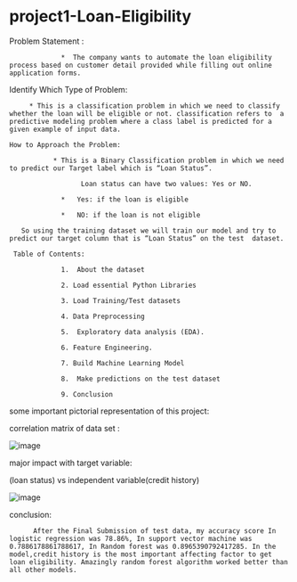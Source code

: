 # project1-Loan-Eligibility

Problem Statement :

                 *  The company wants to automate the loan eligibility process based on customer detail provided while filling out online  application forms.     
   Identify Which Type of Problem:

         * This is a classification problem in which we need to classify whether the loan will be eligible or not. classification refers to  a predictive modeling problem where a class label is predicted for a given example of input data.  

    How to Approach the Problem: 

               * This is a Binary Classification problem in which we need to predict our Target label which is “Loan Status”.

                      Loan status can have two values: Yes or NO.

                 *   Yes: if the loan is eligible

                 *   NO: if the loan is not eligible

       So using the training dataset we will train our model and try to predict our target column that is “Loan Status” on the test  dataset.

     Table of Contents:

                 1.  About the dataset 

                 2. Load essential Python Libraries

                 3. Load Training/Test datasets

                 4. Data Preprocessing

                 5.  Exploratory data analysis (EDA).

                 6. Feature Engineering.

                 7. Build Machine Learning Model

                 8.  Make predictions on the test dataset

                 9. Conclusion
                 
                 
some important pictorial representation of this project:

correlation matrix of data set :

![image](https://user-images.githubusercontent.com/117625658/211555251-46a54cdb-234c-4896-87a6-3256374bdea9.png)

major impact  with target variable:

(loan status) vs independent variable(credit history) 

![image](https://user-images.githubusercontent.com/117625658/211556499-912c14b0-71f3-4a52-82d6-a5c2bc3a92d5.png)

conclusion:
     
          After the Final Submission of test data, my accuracy score In logistic regression was 78.86%, In support vector machine was 0.7886178861788617, In Random forest was 0.8965390792417285. In the model,credit history is the most important affecting factor to get loan eligibility. Amazingly random forest algorithm worked better than all other models. 

